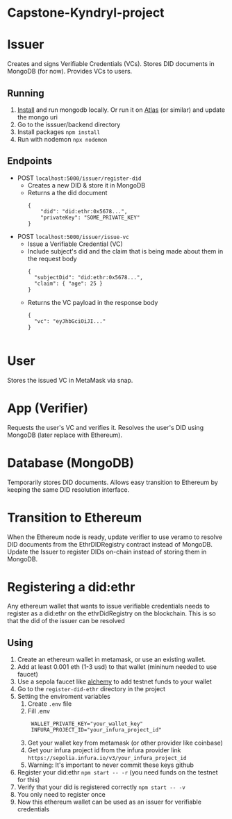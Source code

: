 # Capstone-Kyndryl-project

# Issuer
Creates and signs Verifiable Credentials (VCs). Stores DID documents in MongoDB (for now). Provides VCs to users.
## Running
1. [Install](https://www.mongodb.com/docs/manual/installation/) and run mongodb locally.  Or run it on [Atlas](https://www.mongodb.com/cloud/atlas/register) (or similar) and update the mongo uri
2. Go to the isssuer/backend directory
3. Install packages `npm install`
4. Run with nodemon `npx nodemon`
## Endpoints
 * POST `localhost:5000/issuer/register-did`
     - Creates a new DID & store it in MongoDB
     - Returns a the did document
       ```
       {
           "did": "did:ethr:0x5678...",
           "privateKey": "SOME_PRIVATE_KEY"
       }
 * POST `localhost:5000/issuer/issue-vc`
     -  Issue a Verifiable Credential (VC)
     -  Include subject's did and the claim that is being made about them in the request body
         ```
         {
           "subjectDid": "did:ethr:0x5678...",
           "claim": { "age": 25 }
         }
     -  Returns the VC payload in the response body
         ```
         {
           "vc": "eyJhbGciOiJI..."
         }
  
# User
Stores the issued VC in MetaMask via snap.

# App (Verifier)
Requests the user's VC and verifies it.
Resolves the user's DID using MongoDB (later replace with Ethereum).

# Database (MongoDB)
Temporarily stores DID documents.
Allows easy transition to Ethereum by keeping the same DID resolution interface.

# Transition to Ethereum
When the Ethereum node is ready, update verifier to use veramo to resolve DID documents from the EthrDIDRegistry contract instead of MongoDB.
Update the Issuer to register DIDs on-chain instead of storing them in MongoDB.

# Registering a did:ethr
Any ethereum wallet that wants to issue verifiable credentials needs to register as a did:ethr on the ethrDidRegistry on the blockchain.  This is so that the did of the issuer can be resolved
## Using
1. Create an ethereum wallet in metamask, or use an existing wallet.
2. Add at least 0.001 eth (1-3 usd) to that wallet (mininum needed to use faucet)
3. Use a sepola faucet like [alchemy](https://www.alchemy.com/faucets/ethereum-sepolia) to add testnet funds to your wallet
4. Go to the `register-did-ethr` directory in the project
5. Setting the enviroment variables
   1. Create `.env` file
   2. Fill .env
         ```
          WALLET_PRIVATE_KEY="your_wallet_key"
          INFURA_PROJECT_ID="your_infura_project_id"
   3. Get your wallet key from metamask (or other provider like coinbase)
   4. Get your infura project id from the infura provider link `https://sepolia.infura.io/v3/your_infura_project_id`
   5. Warning: It's important to never commit these keys github
6. Register your did:ethr `npm start -- -r` (you need funds on the testnet for this)
7. Verify that your did is registered correctly `npm start -- -v`
8. You only need to register once
9. Now this ethereum wallet can be used as an issuer for verifiable credentials
